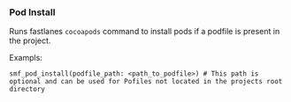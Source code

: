 ### Pod Install
Runs fastlanes `cocoapods` command to install pods if a podfile is present in the project.

Exampls:

```
smf_pod_install(podfile_path: <path_to_podfile>) # This path is optional and can be used for Pofiles not located in the projects root directory
```